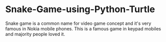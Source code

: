 # Snake-Game-using-Python-Turtle
Snake game is a common name for video game concept and it's very famous in Nokia mobile phones. This is a famous game in keypad mobiles and majority people loved it.
